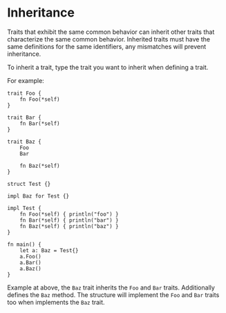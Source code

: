 # Inheritance

Traits that exhibit the same common behavior can inherit other traits that characterize the same common behavior. Inherited traits must have the same definitions for the same identifiers, any mismatches will prevent inheritance.

To inherit a trait, type the trait you want to inherit when defining a trait.

For example:
```jule
trait Foo {
    fn Foo(*self)
}

trait Bar {
    fn Bar(*self)
}

trait Baz {
    Foo
    Bar

    fn Baz(*self)
}

struct Test {}

impl Baz for Test {}

impl Test {
    fn Foo(*self) { println("foo") }
    fn Bar(*self) { println("bar") }
    fn Baz(*self) { println("baz") }
}

fn main() {
    let a: Baz = Test{}
    a.Foo()
    a.Bar()
    a.Baz()
}
```
Example at above, the `Baz` trait inherits the `Foo` and `Bar` traits. Additionally defines the `Baz` method. The structure will implement the `Foo` and `Bar` traits too when implements the `Baz` trait.